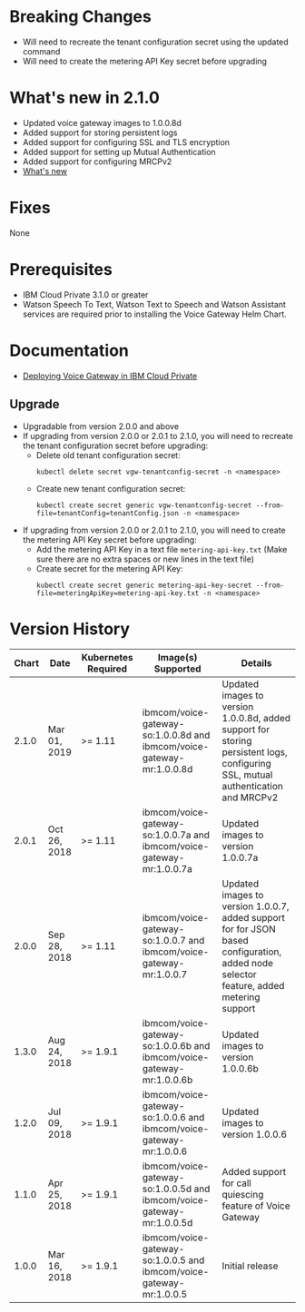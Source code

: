 # Breaking Changes
* Will need to recreate the tenant configuration secret using the updated command
* Will need to create the metering API Key secret before upgrading

# What's new in 2.1.0
* Updated voice gateway images to 1.0.0.8d
* Added support for storing persistent logs
* Added support for configuring SSL and TLS encryption
* Added support for setting up Mutual Authentication
* Added support for configuring MRCPv2
* [What's new](https://www.ibm.com/support/knowledgecenter/SS4U29/whatsnew.html)

# Fixes
None

# Prerequisites
* IBM Cloud Private 3.1.0 or greater
* Watson Speech To Text, Watson Text to Speech and Watson Assistant services are required prior to installing the Voice Gateway Helm Chart.

# Documentation
* [Deploying Voice Gateway in IBM Cloud Private](https://www.ibm.com/support/knowledgecenter/SS4U29/deployicp.html)

## Upgrade

- Upgradable from version 2.0.0 and above
- If upgrading from version 2.0.0 or 2.0.1 to 2.1.0, you will need to recreate the tenant configuration secret before upgrading:
  - Delete old tenant configuration secret:
    ```
    kubectl delete secret vgw-tenantconfig-secret -n <namespace>
    ```
  - Create new tenant configuration secret:
    ```
    kubectl create secret generic vgw-tenantconfig-secret --from-file=tenantConfig=tenantConfig.json -n <namespace>
    ```
- If upgrading from version 2.0.0 or 2.0.1 to 2.1.0, you will need to create the metering API Key secret before upgrading:
  - Add the metering API Key in a text file `metering-api-key.txt` (Make sure there are no extra spaces or new lines in the text file)
  - Create secret for the metering API Key:
    ```
    kubectl create secret generic metering-api-key-secret --from-file=meteringApiKey=metering-api-key.txt -n <namespace>
    ```

# Version History

| Chart | Date        | Kubernetes Required | Image(s) Supported | Details |
| ----- | ----------- | ----------- | ------------------ | ------- |
| 2.1.0 | Mar 01, 2019 | >= 1.11    | ibmcom/voice-gateway-so:1.0.0.8d and ibmcom/voice-gateway-mr:1.0.0.8d | Updated images to version 1.0.0.8d, added support for storing persistent logs, configuring SSL, mutual authentication and MRCPv2 |
| 2.0.1 | Oct 26, 2018 | >= 1.11    | ibmcom/voice-gateway-so:1.0.0.7a and ibmcom/voice-gateway-mr:1.0.0.7a | Updated images to version 1.0.0.7a |
| 2.0.0 | Sep 28, 2018 | >= 1.11    | ibmcom/voice-gateway-so:1.0.0.7 and ibmcom/voice-gateway-mr:1.0.0.7 | Updated images to version 1.0.0.7, added support for for JSON based configuration, added node selector feature, added metering support |
| 1.3.0 | Aug 24, 2018 | >= 1.9.1    | ibmcom/voice-gateway-so:1.0.0.6b and ibmcom/voice-gateway-mr:1.0.0.6b | Updated images to version 1.0.0.6b |
| 1.2.0 | Jul 09, 2018 | >= 1.9.1    | ibmcom/voice-gateway-so:1.0.0.6 and ibmcom/voice-gateway-mr:1.0.0.6 | Updated images to version 1.0.0.6 |
| 1.1.0 | Apr 25, 2018 | >= 1.9.1    | ibmcom/voice-gateway-so:1.0.0.5d and ibmcom/voice-gateway-mr:1.0.0.5d | Added support for call quiescing feature of Voice Gateway |
| 1.0.0 | Mar 16, 2018 | >= 1.9.1    | ibmcom/voice-gateway-so:1.0.0.5 and ibmcom/voice-gateway-mr:1.0.0.5 | Initial release |
